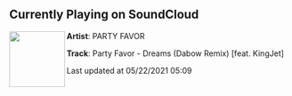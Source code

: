 ## Currently Playing on SoundCloud

[<img align="left" width="100" src="https://i1.sndcdn.com/artworks-8py2nONQQZS9-0-t500x500.jpg">](https://soundcloud.com/partyfavormusic/party-favor-dreams-dabow-remix?in=saxurn/sets/prime-time)

**Artist**: PARTY FAVOR 

**Track**: Party Favor - Dreams (Dabow Remix) [feat. KingJet]

Last updated at 05/22/2021 05:09
